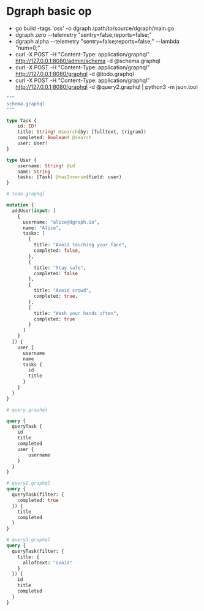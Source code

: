 # Dgraph basic op

- go build -tags 'oss' -o dgraph /path/to/source/dgraph/main.go
- dgraph zero --telemetry "sentry=false;reports=false;"
- dgraph alpha --telemetry "sentry=false;reports=false;" --lambda "num=0;"
- curl -X POST -H "Content-Type: application/graphql" http://127.0.0.1:8080/admin/schema -d @schema.graphql
- curl -X POST -H "Content-Type: application/graphql" http://127.0.0.1:8080/graphql -d @todo.graphql
- curl -X POST -H "Content-Type: application/graphql" http://127.0.0.1:8080/graphql -d @query2.graphql | python3 -m json.tool

```graphql
"""
schema.graphql
"""

type Task {
    id: ID!
    title: String! @search(by: [fulltext, trigram])
    completed: Boolean! @search
    user: User!
}

type User {
    username: String! @id
    name: String
    tasks: [Task] @hasInverse(field: user)
}
```

```graphql
# todo.graphql

mutation {
  addUser(input: [
    {
      username: "alice@dgraph.io",
      name: "Alice",
      tasks: [
        {
          title: "Avoid touching your face",
          completed: false,
        },
        {
          title: "Stay safe",
          completed: false
        },
        {
          title: "Avoid crowd",
          completed: true,
        },
        {
          title: "Wash your hands often",
          completed: true
        }
      ]
    }
  ]) {
    user {
      username
      name
      tasks {
        id
        title
      }
    }
  }
}
```

```graphql
# query.graphql

query {
  queryTask {
    id
    title
    completed
    user {
        username
    }
  }
}

# query2.graphql
query {
  queryTask(filter: {
    completed: true
  }) {
    title
    completed
  }
}

# query3.graphql
query {
  queryTask(filter: {
    title: {
      alloftext: "avoid"
    }
  }) {
    id
    title
    completed
  }
}
```
